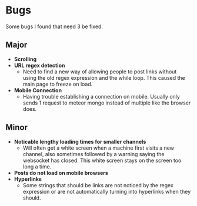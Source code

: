 # Bugs
Some bugs I found that need 3 be fixed.

## Major
- **Scrolling**
- **URL regex detection**
  - Need to find a new way of allowing people to post links without using the old regex expression and the while loop. This caused the main page to freeze on load.
- **Mobile Connection**
  - Having trouble establishing a connection on mobile. Usually only sends 1 request to meteor mongo instead of multiple like the browser does.

## Minor
- **Noticable lengthy loading times for smaller channels**
  - Will often get a white screen when a machine first visits a new channel, also sometimes followed by a warning saying the websocket has closed. This white screen stays on the screen too long a time.
- **Posts do not load on mobile browsers**
- **Hyperlinks**
  - Some strings that should be links are not noticed by the regex expression or are not automatically turning into hyperlinks when they should.